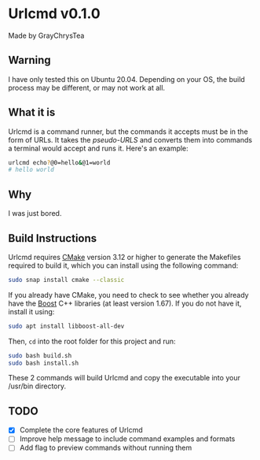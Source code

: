 # Urlcmd v0.1.0

Made by GrayChrysTea

## Warning

I have only tested this on Ubuntu 20.04. Depending on your OS, the build
process may be different, or may not work at all.

## What it is

Urlcmd is a command runner, but the commands it accepts must be in the form
of URLs. It takes the *pseudo-URLS* and converts them into commands a
terminal would accept and runs it. Here's an example:

```bash
urlcmd echo?@0=hello&@1=world
# hello world
```

## Why

I was just bored.

## Build Instructions

Urlcmd requires [CMake](https://cmake.org/) version 3.12 or higher to generate
the Makefiles required to build it, which you can install using the following
command:

```bash
sudo snap install cmake --classic
```

If you already have CMake, you need to check to see whether you already
have the [Boost](https://www.boost.org) C++ libraries (at least version 1.67).
If you do not have it, install it using:

```bash
sudo apt install libboost-all-dev
```

Then, `cd` into the root folder for this project and run:

```bash
sudo bash build.sh
sudo bash install.sh
```

These 2 commands will build Urlcmd and copy the executable into your
/usr/bin directory.

## TODO

- [x] Complete the core features of Urlcmd
- [ ] Improve help message to include command examples and formats
- [ ] Add flag to preview commands without running them

